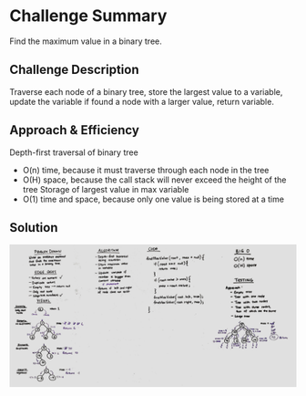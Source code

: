 # Challenge Summary
Find the maximum value in a binary tree.

## Challenge Description
Traverse each node of a binary tree, store the largest value to a variable, update the variable if found a node with a larger value, return variable.

## Approach & Efficiency
Depth-first traversal of binary tree 
- O(n) time, because it must traverse through each node in the tree
- O(H) space, because the call stack will never exceed the height of the tree
Storage of largest value in max variable
- O(1) time and space, because only one value is being stored at a time

## Solution
![Whiteboard Image](../../assets/find-max-value-binary-tree.jpg)